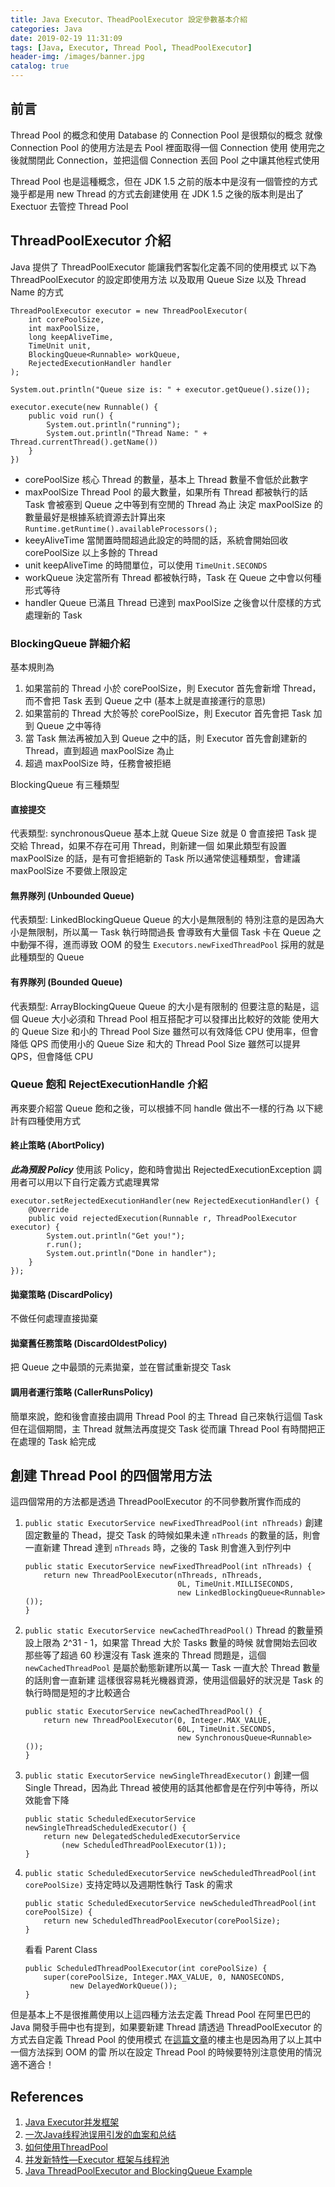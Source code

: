 ```yaml
---
title: Java Executor、TheadPoolExecutor 設定參數基本介紹
categories: Java
date: 2019-02-19 11:31:09
tags: [Java, Executor, Thread Pool, TheadPoolExecutor]
header-img: /images/banner.jpg
catalog: true
---
```


## 前言

Thread Pool 的概念和使用 Database 的 Connection Pool 是很類似的概念
就像 Connection Pool 的使用方法是去 Pool 裡面取得一個 Connection 使用
使用完之後就關閉此 Connection，並把這個 Connection 丟回 Pool 之中讓其他程式使用

Thread Pool 也是這種概念，但在 JDK 1.5 之前的版本中是沒有一個管控的方式
幾乎都是用 new Thread 的方式去創建使用
在 JDK 1.5 之後的版本則是出了 Exectuor 去管控 Thread Pool

<!-- more -->

## ThreadPoolExecutor 介紹

Java 提供了 ThreadPoolExecutor 能讓我們客製化定義不同的使用模式
以下為 ThreadPoolExecutor 的設定即使用方法
以及取用 Queue Size 以及 Thread Name 的方式

```java=
ThreadPoolExecutor executor = new ThreadPoolExecutor(
    int corePoolSize,
    int maxPoolSize,
    long keepAliveTime,
    TimeUnit unit,
    BlockingQueue<Runnable> workQueue,
    RejectedExecutionHandler handler
);

System.out.println("Queue size is: " + executor.getQueue().size());

executor.execute(new Runnable() {
    public void run() {
        System.out.println("running");
        System.out.println("Thread Name: " + Thread.currentThread().getName())
    }
})
```

* corePoolSize
    核心 Thread 的數量，基本上 Thread 數量不會低於此數字
* maxPoolSize
    Thread Pool 的最大數量，如果所有 Thread 都被執行的話
    Task 會被塞到 Queue 之中等到有空閒的 Thread 為止
    決定 maxPoolSize 的數量最好是根據系統資源去計算出來
    `Runtime.getRuntime().availableProcessors();`
* keeyAliveTime
    當閒置時間超過此設定的時間的話，系統會開始回收 corePoolSize 以上多餘的 Thread
* unit
    keepAliveTime 的時間單位，可以使用 `TimeUnit.SECONDS`
* workQueue
    決定當所有 Thread 都被執行時，Task 在 Queue 之中會以何種形式等待
* handler
    Queue 已滿且 Thread 已達到 maxPoolSize 之後會以什麼樣的方式處理新的 Task

### BlockingQueue 詳細介紹

基本規則為

1. 如果當前的 Thread 小於 corePoolSize，則 Executor 首先會新增 Thread，而不會把 Task 丟到 Queue 之中 (基本上就是直接運行的意思)
2. 如果當前的 Thread 大於等於 corePoolSize，則 Executor 首先會把 Task 加到 Queue 之中等待
3. 當 Task 無法再被加入到 Queue 之中的話，則 Executor 首先會創建新的 Thread，直到超過 maxPoolSize 為止
4. 超過 maxPoolSize 時，任務會被拒絕

BlockingQueue 有三種類型

#### 直接提交

代表類型: synchronousQueue
基本上就 Queue Size 就是 0
會直接把 Task 提交給 Thread，如果不存在可用 Thread，則新建一個
如果此類型有設置 maxPoolSize 的話，是有可會拒絕新的 Task
所以通常使這種類型，會建議 maxPoolSize 不要做上限設定

#### 無界隊列 (Unbounded Queue)

代表類型: LinkedBlockingQueue
Queue 的大小是無限制的
特別注意的是因為大小是無限制，所以萬一 Task 執行時間過長
會導致有大量個 Task 卡在 Queue 之中動彈不得，進而導致 OOM 的發生
`Executors.newFixedThreadPool` 採用的就是此種類型的 Queue

#### 有界隊列 (Bounded Queue)

代表類型: ArrayBlockingQueue
Queue 的大小是有限制的
但要注意的點是，這個 Queue 大小必須和 Thread Pool 相互搭配才可以發揮出比較好的效能
使用大的 Queue Size 和小的 Thread Pool Size
雖然可以有效降低 CPU 使用率，但會降低 QPS
而使用小的 Queue Size 和大的 Thread Pool Size
雖然可以提昇 QPS，但會降低 CPU

### Queue 飽和 RejectExecutionHandle 介紹

再來要介紹當 Queue 飽和之後，可以根據不同 handle 做出不一樣的行為
以下總計有四種使用方式

#### 終止策略 (AbortPolicy)

***此為預設 Policy***
使用該 Policy，飽和時會拋出 RejectedExecutionException
調用者可以用以下自行定義方式處理異常

```java=
executor.setRejectedExecutionHandler(new RejectedExecutionHandler() {
    @Override
    public void rejectedExecution(Runnable r, ThreadPoolExecutor executor) {
        System.out.println("Get you!");
        r.run();
        System.out.println("Done in handler");
    }
});
```

#### 拋棄策略 (DiscardPolicy)

不做任何處理直接拋棄

#### 拋棄舊任務策略 (DiscardOldestPolicy)

把 Queue 之中最頭的元素拋棄，並在嘗試重新提交 Task

#### 調用者運行策略 (CallerRunsPolicy)

簡單來說，飽和後會直接由調用 Thread Pool 的主 Thread 自己來執行這個 Task
但在這個期間，主 Thread 就無法再度提交 Task
從而讓 Thread Pool 有時間把正在處理的 Task 給完成

## 創建 Thread Pool 的四個常用方法

這四個常用的方法都是透過 ThreadPoolExecutor 的不同參數所實作而成的

1. `public static ExecutorService newFixedThreadPool(int nThreads)`
    創建固定數量的 Thead，提交 Task 的時候如果未達 `nThreads` 的數量的話，則會一直新建 Thread
    達到 `nThreads` 時，之後的 Task 則會進入到佇列中

    ```java=
    public static ExecutorService newFixedThreadPool(int nThreads) {
        return new ThreadPoolExecutor(nThreads, nThreads,
                                      0L, TimeUnit.MILLISECONDS,
                                      new LinkedBlockingQueue<Runnable>());
    }
    ```

2. `public static ExecutorService newCachedThreadPool()`
    Thread 的數量預設上限為 2^31 - 1，如果當 Thread 大於 Tasks 數量的時候
    就會開始去回收那些等了超過 60 秒還沒有 Task 進來的 Thread
    問題是，這個 `newCachedThreadPool` 是屬於動態新建所以萬一 Task 一直大於 Thread 數量的話則會一直新建
    這樣很容易耗光機器資源，使用這個最好的狀況是 Task 的執行時間是短的才比較適合

    ```java=
    public static ExecutorService newCachedThreadPool() {
        return new ThreadPoolExecutor(0, Integer.MAX_VALUE,
                                      60L, TimeUnit.SECONDS,
                                      new SynchronousQueue<Runnable>());
    }
    ```

3. `public static ExecutorService newSingleThreadExecutor()`
    創建一個 Single Thread，因為此 Thread 被使用的話其他都會是在佇列中等待，所以效能會下降

    ```java=
    public static ScheduledExecutorService newSingleThreadScheduledExecutor() {
        return new DelegatedScheduledExecutorService
            (new ScheduledThreadPoolExecutor(1));
    }
    ```

4. `public static ScheduledExecutorService newScheduledThreadPool(int corePoolSize)`
    支持定時以及週期性執行 Task 的需求

    ```java=
    public static ScheduledExecutorService newScheduledThreadPool(int corePoolSize) {
        return new ScheduledThreadPoolExecutor(corePoolSize);
    }
    ```

    看看 Parent Class

    ```java=
    public ScheduledThreadPoolExecutor(int corePoolSize) {
        super(corePoolSize, Integer.MAX_VALUE, 0, NANOSECONDS,
              new DelayedWorkQueue());
    }
    ```

但是基本上不是很推薦使用以上這四種方法去定義 Thread Pool
在阿里巴巴的 Java 開發手冊中也有提到，如果要新建 Thread
請透過 ThreadPoolExecutor 的方式去自定義 Thread Pool 的使用模式
在[這篇文章](https://zhuanlan.zhihu.com/p/32867181)的樓主也是因為用了以上其中一個方法採到 OOM 的雷
所以在設定 Thread Pool 的時候要特別注意使用的情況適不適合！


## References

1. [Java Executor并发框架](https://www.cnblogs.com/vhua/p/5297587.html)
2. [一次Java线程池误用引发的血案和总结](https://zhuanlan.zhihu.com/p/32867181)
3. [如何使用ThreadPool](http://givemepass-blog.logdown.com/posts/296960-how-to-use-the-threadpool)
4. [并发新特性—Executor 框架与线程池](http://wiki.jikexueyuan.com/project/java-concurrency/executor.html)
5. [Java ThreadPoolExecutor and BlockingQueue Example](https://howtodoinjava.com/java/multi-threading/how-to-use-blockingqueue-and-threadpoolexecutor-in-java/)